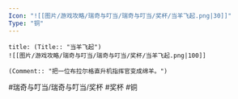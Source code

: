 ```yaml
---
Icon: "![[图片/游戏攻略/瑞奇与叮当/瑞奇与叮当/奖杯/当羊飞起.png|30]]"
Type: "铜"
---
```

```ad-common-bronze-trophy
title: (Title:: "当羊飞起")
![[图片/游戏攻略/瑞奇与叮当/瑞奇与叮当/奖杯/当羊飞起.png|100]]

(Comment:: "把一位布拉尔格直升机指挥官变成绵羊。")
```

#瑞奇与叮当/瑞奇与叮当/奖杯 #奖杯 #铜
